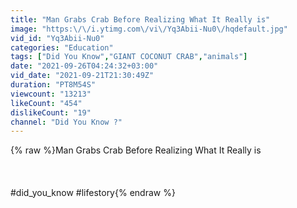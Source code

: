 ```yaml
---
title: "Man Grabs Crab Before Realizing What It Really is"
image: "https:\/\/i.ytimg.com\/vi\/Yq3Abii-Nu0\/hqdefault.jpg"
vid_id: "Yq3Abii-Nu0"
categories: "Education"
tags: ["Did You Know","GIANT COCONUT CRAB","animals"]
date: "2021-09-26T04:24:32+03:00"
vid_date: "2021-09-21T21:30:49Z"
duration: "PT8M54S"
viewcount: "13213"
likeCount: "454"
dislikeCount: "19"
channel: "Did You Know ?"
---
```

{% raw %}Man Grabs Crab Before Realizing What It Really is<br /><br /><br /><br />#did_you_know  #lifestory{% endraw %}
